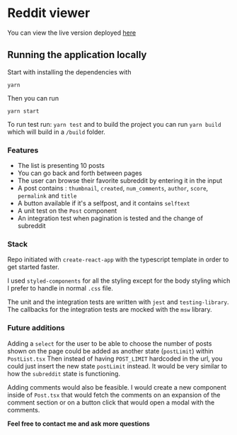 # Reddit viewer

You can view the live version deployed [here](https://determined-beaver-40f9ca.netlify.app/)

## Running the application locally
Start with  installing the dependencies with
```
yarn
```

Then you can run
```
yarn start
```
To run test run: `yarn test` and to build the project you can run `yarn build` which will build in a `/build` folder.


### Features

- The list is presenting 10 posts
- You can go back and forth between pages
- The user can browse their favorite subreddit by entering it in the input
- A post contains : `thumbnail`, `created`, `num_comments`, `author`, `score`, `permalink` and `title`
- A button available if it's a selfpost, and it contains `selftext`
- A unit test on the `Post` component
- An integration test when pagination is tested and the change of subreddit


### Stack

Repo initiated with `create-react-app` with the typescript template in order to get started faster.

I used `styled-components` for all the styling except for the body styling which I prefer to handle in normal `.css` file.

The unit and the integration tests are written with `jest` and `testing-library`. 
The callbacks for the integration tests are mocked with the `msw` library.

### Future additions
Adding a `select` for the user to be able to choose the number of posts shown on the page could be added as another state (`postLimit`) within `PostList.tsx`
Then instead of having `POST_LIMIT` hardcoded in the url, you could just insert the new state `postLimit` instead.
It would be very similar to how the `subreddit` state is functioning.

Adding comments would also be feasible.
I would create a new component inside of `Post.tsx` that would fetch the comments on an expansion of the comment section or on a button click that would open a modal with the comments.



**Feel free to contact me and ask more questions**